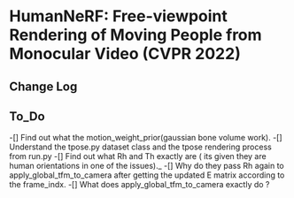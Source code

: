# HumanNeRF: Free-viewpoint Rendering of Moving People from Monocular Video (CVPR 2022)

## Change Log

## To_Do
-[] Find out what the motion_weight_prior(gaussian bone volume work).
-[] Understand the tpose.py dataset class and the tpose rendering process from run.py
-[] Find out what Rh and Th exactly are ( its given they are human orientations in one of the issues)._
-[] Why do they pass Rh again to apply_global_tfm_to_camera after getting the updated E matrix according to the frame_indx.
-[] What does apply_global_tfm_to_camera exactly do ?